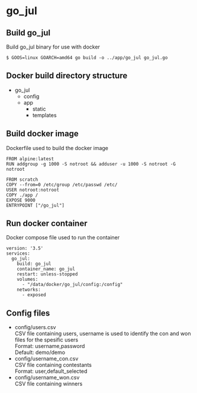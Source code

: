 # go_jul

## Build go_jul
Build go_jul binary for use with docker
```
$ GOOS=linux GOARCH=amd64 go build -o ../app/go_jul go_jul.go
```

## Docker build directory structure
- go_jul
  - config
  - app
    - static
    - templates

## Build docker image
Dockerfile used to build the docker image
```
FROM alpine:latest
RUN addgroup -g 1000 -S notroot && adduser -u 1000 -S notroot -G notroot

FROM scratch
COPY --from=0 /etc/group /etc/passwd /etc/
USER notroot:notroot
COPY ./app /
EXPOSE 9000
ENTRYPOINT ["/go_jul"]
```

## Run docker container
Docker compose file used to run the container
```
version: '3.5'
services:
  go_jul:
    build: go_jul
    container_name: go_jul
    restart: unless-stopped
    volumes:
      - "/data/docker/go_jul/config:/config"
    networks:
      - exposed
```

## Config files
- config/users.csv  
CSV file containing users, username is used to identify the con and won files for the spesific users  
Format: username,password  
Default: demo/demo  
- config/username_con.csv  
CSV file containing contestants  
Format: user,default_selected  
- config/username_won.csv  
CSV file containing winners  
